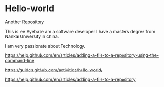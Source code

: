 # Hello-world
Another Repository

This is lee Ayebaze am a software developer
I have a masters degree from Nankai University in china.

I am very passionate about Technology.

https://help.github.com/en/articles/adding-a-file-to-a-repository-using-the-command-line

https://guides.github.com/activities/hello-world/

https://help.github.com/en/articles/adding-a-file-to-a-repository
